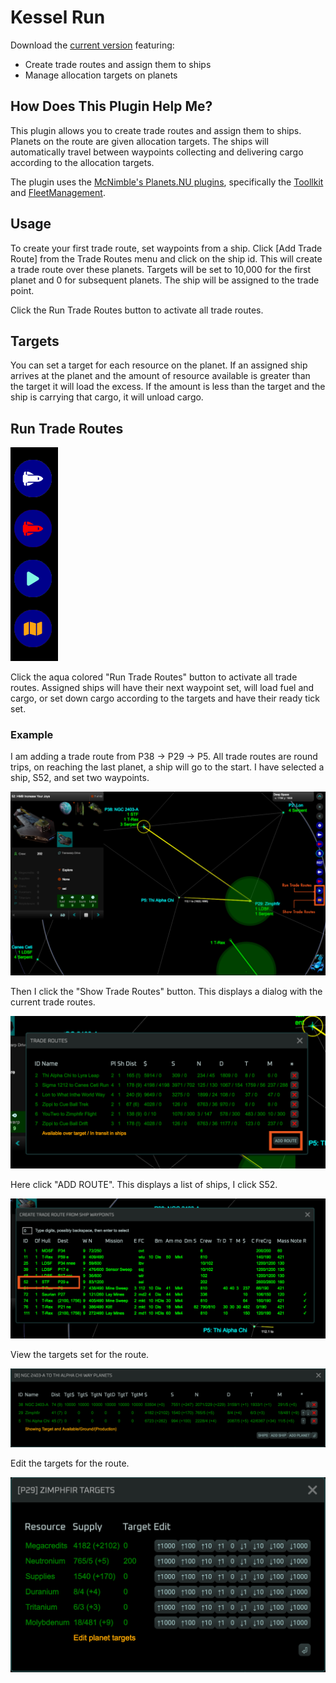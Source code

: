 # Kessel Run

Download the [current version]() featuring:

* Create trade routes and assign them to ships
* Manage allocation targets on planets

## How Does This Plugin Help Me?

This plugin allows you to create trade routes and assign them to ships.  Planets on the route are given allocation targets.  The ships will automatically travel between waypoints collecting and delivering cargo according to the allocation targets.

The plugin uses the [McNimble's Planets.NU plugins](https://chmeee.org/#planets.nu/), specifically the [Toollkit](https://chmeee.org/#planets.nu/McNimblesToolkit) and [FleetManagement](https://chmeee.org/#planets.nu/FleetManagement).

## Usage

To create your first trade route, set waypoints from a ship.  Click [Add Trade Route] from the Trade Routes menu and click on the ship id.  This will create a trade route over these planets.  Targets will be set to 10,000 for the first planet and 0 for subsequent planets.  The ship will be assigned to the trade point.

Click the Run Trade Routes button to activate all trade routes.

## Targets

You can set a target for each resource on the planet.  If an assigned ship arrives at the planet and the amount of resource available is greater than the target it will load the excess.  If the amount is less than the target and the ship is carrying that cargo, it will unload cargo.

## Run Trade Routes

![Menu Buttons](./images/ss-5.png)

Click the aqua colored "Run Trade Routes" button to activate all trade routes.  Assigned ships will have their next waypoint set, will load fuel and cargo, or set down cargo according to the targets and have their ready tick set.

### Example

I am adding a trade route from P38 -> P29 -> P5.  All trade routes are round trips, on reaching the last planet, a ship will go to the start.  I have selected a ship, S52, and set two waypoints.

![Create A New Trade Route](./images/ss-2.png)

Then I click the "Show Trade Routes" button.  This displays a dialog with the current trade routes.

![Show Trade Routes](./images/ss-1.png)

Here click "ADD ROUTE".  This displays a list of ships, I click S52.

![Create Trade Route From Ship Waypoints](./images/ss-4.png)

View the targets set for the route.

![View Targets For Route](./images/ss-9.png)

Edit the targets for the route.

![Edit Targets For Planet](./images/ss-7.png)
